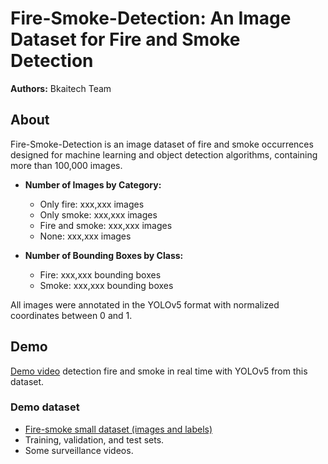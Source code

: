 # Fire-Smoke-Detection: An Image Dataset for Fire and Smoke Detection

**Authors:** Bkaitech Team

## About

Fire-Smoke-Detection is an image dataset of fire and smoke occurrences designed for machine learning and object detection algorithms, containing more than
100,000 images.

- **Number of Images by Category:**

  - Only fire: xxx,xxx images
  - Only smoke: xxx,xxx images
  - Fire and smoke: xxx,xxx images
  - None: xxx,xxx images

- **Number of Bounding Boxes by Class:**

  - Fire: xxx,xxx bounding boxes
  - Smoke: xxx,xxx bounding boxes

All images were annotated in the YOLOv5 format with normalized coordinates between 0 and 1.

## Demo

[Demo video](https://www.youtube.com/watch?v=BP7G_zsJhYc&feature=youtu.be) detection fire and smoke in real time with YOLOv5 from this dataset.

### Demo dataset

- [Fire-smoke small dataset (images and labels)](./demo-dataset)
- Training, validation, and test sets.
- Some surveillance videos.
